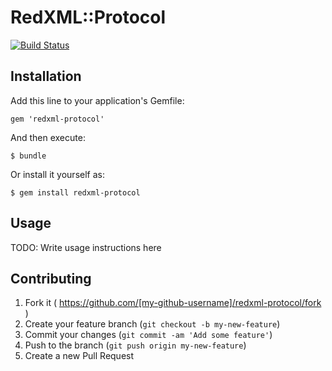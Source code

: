 # RedXML::Protocol

[![Build Status](https://travis-ci.org/theodik/redxml-protocol.svg)](https://travis-ci.org/theodik/redxml-protocol)

## Installation

Add this line to your application's Gemfile:

    gem 'redxml-protocol'

And then execute:

    $ bundle

Or install it yourself as:

    $ gem install redxml-protocol

## Usage

TODO: Write usage instructions here

## Contributing

1. Fork it ( https://github.com/[my-github-username]/redxml-protocol/fork )
2. Create your feature branch (`git checkout -b my-new-feature`)
3. Commit your changes (`git commit -am 'Add some feature'`)
4. Push to the branch (`git push origin my-new-feature`)
5. Create a new Pull Request
